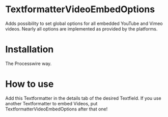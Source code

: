 # TextformatterVideoEmbedOptions

Adds possibility to set global options for all embedded YouTube and Vimeo videos. Nearly all options are implemented as provided by the platforms.

# Installation

The Processwire way.

# How to use

Add this Textformatter in the details tab of the desired Textfield. If you use another Textformatter to embed Videos, put TextformatterVideoEmbedOptions after that one!
